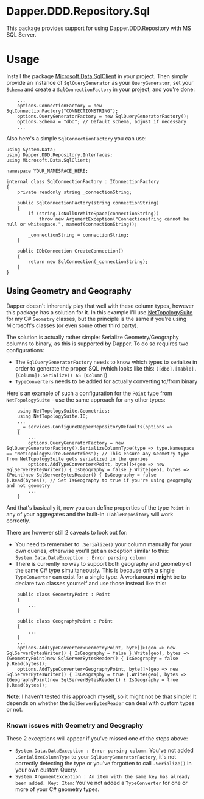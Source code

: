 # Dapper.DDD.Repository.Sql

This package provides support for using Dapper.DDD.Repository with MS SQL Server.

# Usage

Install the package [Microsoft.Data.SqlClient](https://www.nuget.org/packages/Microsoft.Data.SqlClient) in your project.
Then simply provide an instance of `SqlQueryGenerator` as your `QueryGenerator`, set your `Schema` and create
a `SqlConnectionFactory` in your project, and you're done:

```
	...
	options.ConnectionFactory = new SqlConnectionFactory("CONNECTIONSTRING");
	options.QueryGeneratorFactory = new SqlQueryGeneratorFactory();
	options.Schema = "dbo"; // Default schema, adjust if necessary
	...
```

Also here's a simple `SqlConnectionFactory` you can use:

```
using System.Data;
using Dapper.DDD.Repository.Interfaces;
using Microsoft.Data.SqlClient;

namespace YOUR_NAMESPACE_HERE;

internal class SqlConnectionFactory : IConnectionFactory
{
	private readonly string _connectionString;

	public SqlConnectionFactory(string connectionString)
	{
		if (string.IsNullOrWhiteSpace(connectionString))
			throw new ArgumentException("Connectionstring cannot be null or whitespace.", nameof(connectionString));

		_connectionString = connectionString;
	}

	public IDbConnection CreateConnection()
	{
		return new SqlConnection(_connectionString);
	}
}
```

## Using Geometry and Geography

Dapper doesn't inherently play that well with these column types, however this package has a solution for it.
In this example I'll use [NetTopologySuite](https://github.com/NetTopologySuite/NetTopologySuite) for my C# `Geometry`
classes, but the principle is the same if you're using Microsoft's classes (or even some other third party).

The solution is actually rather simple: Serialize Geometry/Geography columns to binary, as this is supported by Dapper.
To do so requires two configurations:

- The `SqlQueryGeneratorFactory` needs to know which types to serialize in order to generate the proper SQL (which looks
  like this: `([dbo].[Table].[Column]).Serialize() AS [Column]`)
- `TypeConverters` needs to be added for actually converting to/from binary

Here's an example of such a configuration for the `Point` type from `NetTopologySuite` - use the same approach for any
other types:

```
	using NetTopologySuite.Geometries;
	using NetTopologySuite.IO;
	...
	_ = services.ConfigureDapperRepositoryDefaults(options =>
	{
		...
		options.QueryGeneratorFactory = new SqlQueryGeneratorFactory().SerializeColumnType(type => type.Namespace == "NetTopologySuite.Geometries"); // This ensure any Geometry type from NetTopologySuite gets serialized in the queries
		options.AddTypeConverter<Point, byte[]>(geo => new SqlServerBytesWriter() { IsGeography = false }.Write(geo), bytes => (Point)new SqlServerBytesReader() { IsGeography = false }.Read(bytes)); // Set IsGeography to true if you're using geography and not geometry
		...
	}
```

And that's basically it, now you can define properties of the type `Point` in any of your aggregates and the
built-in `ITableRepository` will work correctly.

There are however still 2 caveats to look out for:

- You need to remember to `.Serialize()` your column manually for your own queries, otherwise you'll get an exception
  similar to this: `System.Data.DataException : Error parsing column`
- There is currently no way to support both geography and geometry of the same C# type simultaneously. This is because
  only a single `TypeConverter` can exist for a single type. A workaround **might** be to declare two classes yourself
  and use those instead like this:

```
	public class GeometryPoint : Point
	{
		...
	}

	public class GeographyPoint : Point
	{
		...
	}
	...
	options.AddTypeConverter<GeometryPoint, byte[]>(geo => new SqlServerBytesWriter() { IsGeography = false }.Write(geo), bytes => (GeometryPoint)new SqlServerBytesReader() { IsGeography = false }.Read(bytes));
	options.AddTypeConverter<GeographyPoint, byte[]>(geo => new SqlServerBytesWriter() { IsGeography = true }.Write(geo), bytes => (GeographyPoint)new SqlServerBytesReader() { IsGeography = true }.Read(bytes));
```

**Note**: I haven't tested this approach myself, so it might not be that simple! It depends on whether
the `SqlServerBytesReader` can deal with custom types or not.

### Known issues with Geometry and Geography

These 2 exceptions will appear if you've missed one of the steps above:

- `System.Data.DataException : Error parsing column`: You've not added `.SerializeColumnType` to
  your `SqlQueryGeneratorFactory`, it's not correctly detecting the type or you've forgotten to call `.Serialize()` in
  your own custom Query.
- `System.ArgumentException : An item with the same key has already been added. Key: Item`: You've not added
  a `TypeConverter` for one or more of your C# geometry types.